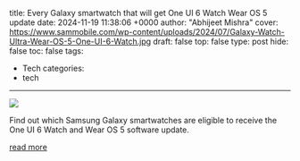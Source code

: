 title: Every Galaxy smartwatch that will get One UI 6 Watch Wear OS 5 update
date: 2024-11-19 11:38:06 +0000
author: "Abhijeet Mishra"
cover: https://www.sammobile.com/wp-content/uploads/2024/07/Galaxy-Watch-Ultra-Wear-OS-5-One-UI-6-Watch.jpg
draft: false
top: false
type: post
hide: false
toc: false
tags:
  - Tech
categories:
  - tech
---

![](https://www.sammobile.com/wp-content/uploads/2024/07/Galaxy-Watch-Ultra-Wear-OS-5-One-UI-6-Watch.jpg)

Find out which Samsung Galaxy smartwatches are eligible to receive the One UI 6 Watch and Wear OS 5 software update.

[read more](https://www.sammobile.com/news/one-ui-6-watch-wear-os-5-update-eligible-galaxy-smartwatches/)
